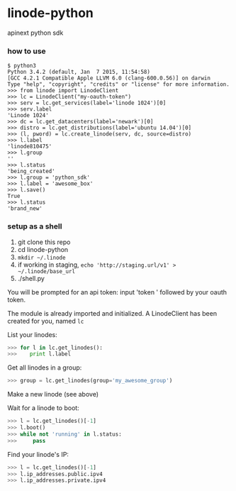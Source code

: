 # linode-python

apinext python sdk

### how to use

```python3
$ python3
Python 3.4.2 (default, Jan  7 2015, 11:54:58)
[GCC 4.2.1 Compatible Apple LLVM 6.0 (clang-600.0.56)] on darwin
Type "help", "copyright", "credits" or "license" for more information.
>>> from linode import LinodeClient
>>> lc = LinodeClient("my-oauth-token")
>>> serv = lc.get_services(label='linode 1024')[0]
>>> serv.label
'Linode 1024'
>>> dc = lc.get_datacenters(label='newark')[0]
>>> distro = lc.get_distributions(label='ubuntu 14.04')[0]
>>> (l, pword) = lc.create_linode(serv, dc, source=distro)
>>> l.label
'linode810475'
>>> l.group
''
>>> l.status
'being_created'
>>> l.group = 'python_sdk'
>>> l.label = 'awesome_box'
>>> l.save()
True
>>> l.status
'brand_new'
```
### setup as a shell

 1. git clone this repo
 1. cd linode-python
 1. `mkdir ~/.linode`
 1. if working in staging, `echo 'http://staging.url/v1' > ~/.linode/base_url`
 1. ./shell.py

You will be prompted for an api token: input 'token ' followed by your oauth token.

The module is already imported and initialized.  A LinodeClient has been created for you,
named `lc`

List your linodes:

```python
>>> for l in lc.get_linodes():
>>>    print l.label
```

Get all linodes in a group:

```python
>>> group = lc.get_linodes(group='my_awesome_group')
```

Make a new linode (see above)

Wait for a linode to boot:

```python
>>> l = lc.get_linodes()[-1]
>>> l.boot()
>>> while not 'running' in l.status:
>>>     pass
```

Find your linode's IP:

```python
>>> l = lc.get_linodes()[-1]
>>> l.ip_addresses.public.ipv4
>>> l.ip_addresses.private.ipv4
```
